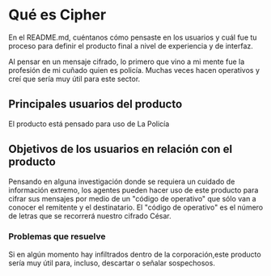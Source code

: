 # Qué es Cipher

En el README.md, cuéntanos cómo pensaste en los usuarios y cuál fue tu proceso
para definir el producto final a nivel de experiencia y de interfaz.

Al pensar en un mensaje cifrado, lo primero que vino a mi mente fue la profesión de mi cuñado quien es policía. Muchas veces hacen operativos y creí que sería muy útil para este sector.

## Principales usuarios del producto

El producto está pensado para uso de La Policía

## Objetivos de los usuarios en relación con el producto

Pensando en alguna investigación donde se requiera un cuidado de información extremo,
los agentes pueden hacer uso de este producto para cifrar sus mensajes por medio de un
"código de operativo" que sólo van a conocer el remitente y el destinatario. El "código
de operativo" es el número de letras que se recorrerá nuestro cifrado César.

### Problemas que resuelve

Si en algún momento hay infiltrados dentro de la corporación,este producto sería muy útil para, incluso, descartar o señalar sospechosos.
